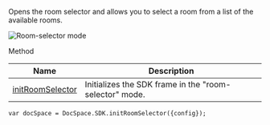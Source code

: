 Opens the room selector and allows you to select a room from a list of the available rooms.

![Room-selector mode](/content/img/docspace/room-selector-mode.png)

Method

| Name                                                         | Description                                            |
| ------------------------------------------------------------ | ------------------------------------------------------ |
| [initRoomSelector](/docspace/jssdk/methods#initRoomSelector) | Initializes the SDK frame in the "room-selector" mode. |

```
var docSpace = DocSpace.SDK.initRoomSelector({config});
```

